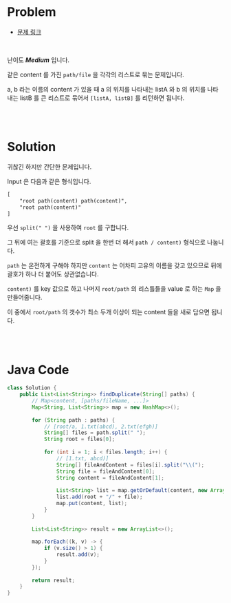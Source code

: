 # Problem

- [문제 링크](https://leetcode.com/problems/find-duplicate-file-in-system/)

<br>

난이도 **_Medium_** 입니다.

같은 content 를 가진 `path/file` 을 각각의 리스트로 묶는 문제입니다.

a, b 라는 이름의 content 가 있을 때 a 의 위치를 나타내는 listA 와 b 의 위치를 나타내는 listB 를 큰 리스트로 묶어서 `[listA, listB]` 를 리턴하면 됩니다.

<br><br>

# Solution

귀찮긴 하지만 간단한 문제입니다.

Input 은 다음과 같은 형식입니다.

```html
[
    "root path(content) path(content)",
    "root path(content)"
]
```

우선 `split(" ")` 을 사용하여 `root` 를 구합니다.

그 뒤에 여는 괄호를 기준으로 split 을 한번 더 해서 `path / content)` 형식으로 나눕니다.

`path` 는 온전하게 구해야 하지만 `content` 는 어차피 고유의 이름을 갖고 있으므로 뒤에 괄호가 하나 더 붙어도 상관없습니다.

`content)` 를 key 값으로 하고 나머지 `root/path` 의 리스틀들을 value 로 하는 `Map` 을 만들어줍니다.

이 중에서 `root/path` 의 갯수가 최소 두개 이상이 되는 content 들을 새로 담으면 됩니다.


<br><br>

# Java Code

```java
class Solution {
    public List<List<String>> findDuplicate(String[] paths) {
        // Map<content, [paths/fileName, ...]>
        Map<String, List<String>> map = new HashMap<>(); 
        
        for (String path : paths) {
            // [root/a, 1.txt(abcd), 2.txt(efgh)]
            String[] files = path.split(" ");
            String root = files[0];
            
            for (int i = 1; i < files.length; i++) {
                // [1.txt, abcd)]
                String[] fileAndContent = files[i].split("\\(");
                String file = fileAndContent[0];
                String content = fileAndContent[1];
                
                List<String> list = map.getOrDefault(content, new ArrayList<String>());
                list.add(root + "/" + file);
                map.put(content, list);
            }
        }
        
        List<List<String>> result = new ArrayList<>();
        
        map.forEach((k, v) -> {
            if (v.size() > 1) {
                result.add(v);
            }
        });
        
        return result;
    }
}
```